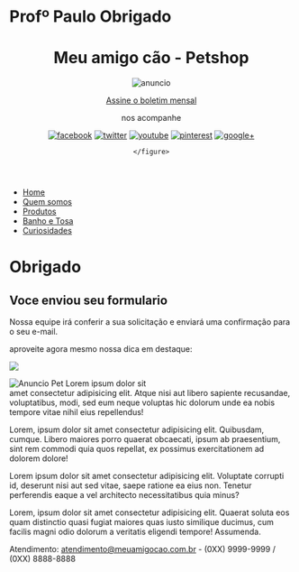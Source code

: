 # Profº Paulo Obrigado

<!DOCTYPE html>
<html lang="en">
<head>
<meta charset="UTF-8">
<meta name="viewport" content="width=device-width, initial-scale=1.0">
<title>Document</title>
<script src="interacao/html5shiv.min.js"></script>
<link rel="stylesheet" href="estilos/principal.css">
</head>
<body>
<header>
<h1>Meu amigo cão - Petshop</h1>
<div id="anuncio">
<img src="Multimidia/anuncio-cantinho-feliz-h.jpg" alt="anuncio">
</div>
<section>
    <p><a href="boletim.html">Assine o boletim mensal</a></p>
    <p>nos acompanhe</p>
    <figure>
        <a href="#"><img src="Multimidia/ms-facebook.gif" alt="facebook"></a>
        <a href="#"><img src="Multimidia/ms-twitter.gif" alt="twitter"></a>
        <a href="#"><img src="Multimidia/ms-youtube.gif" alt="youtube"></a>
        <a href="#"><img src="Multimidia/ms-pinterest.gif" alt="pinterest"></a>
        <a href="#"><img src="Multimidia/ms-gmais.gif" alt="google+"></a>
        
    </figure>
</section>
    </header>
    <nav>
<ul>
<li><a href="index.html">Home</a></li>
<li><a href="quem-somos.html">Quem somos</a></li>
<li><a href="produtos.html">Produtos</a></li>
<li><a href="banho-e-tosa.html">Banho e Tosa</a></li>
<li><a href="curiosidades.html">Curiosidades</a></li>
</ul>
</nav>
<main>
<h1>Obrigado</h1>
<h2>Voce enviou seu formulario</h2>
<p>
Nossa equipe irá conferir a sua solicitação e enviará uma confirmação para o seu e-mail.
</p> 
<p>aproveite agora mesmo nossa dica em destaque:</p>
<div id="destaqueObrigado">
<div id="lacinho"><img src="Multimidia/lacinho.png">
<p>
<img src="Multimidia/anuncio_pet3.jpg" alt="Anuncio Pet">
Lorem ipsum dolor sit <br> amet consectetur adipisicing elit. 
Atque nisi aut libero sapiente recusandae, voluptatibus, modi, sed eum neque voluptas hic dolorum unde ea nobis tempore vitae nihil eius repellendus!
</p>
<p>Lorem, ipsum dolor sit amet consectetur adipisicing elit. Quibusdam, cumque. 
Libero maiores porro quaerat obcaecati, ipsum ab praesentium, sint rem commodi quia quos repellat, ex possimus exercitationem ad dolorem dolore!</p>
<p>Lorem ipsum dolor sit amet consectetur adipisicing elit. Voluptate corrupti id, deserunt nisi aut sed vitae, saepe ratione ea eius non. 
Tenetur perferendis eaque a vel architecto necessitatibus quia minus?</p>
<p>Lorem, ipsum dolor sit amet consectetur adipisicing elit. Quaerat soluta eos quam distinctio quasi fugiat maiores quas iusto similique ducimus, 
cum facilis magni odio dolorum a veritatis eligendi tempore! Assumenda.</p>
</div>
</main>
<footer>
<p>Atendimento: <a href="mailto:atendimento@meuamigocao.com.br">atendimento@meuamigocao.com.br</a>
- (0XX) 9999-9999 / (0XX) 8888-8888</p>
</footer>
</body>
</html>
